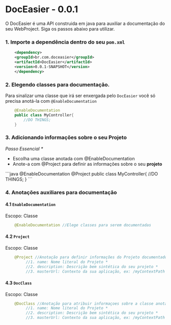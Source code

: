 # DocEasier - 0.0.1
O DocEasier é uma API construida em java para auxiliar a documentação do seu WebProject. Siga os passos abaixo para utilizar.<br/>

### 1. Importe a dependência dentro do seu `pom.xml`
```xml
    <dependency>
	<groupId>br.com.doceasier</groupId>
	<artifactId>DocEasier</artifactId>
	<version>0.0.1-SNAPSHOT</version>
    </dependency>
```

### 2. Elegendo classes para documentação. 
Para sinalizar uma classe que irá ser enxergada pelo `DocEasier` você só precisa anotá-la com `@EnableDocumentation`
```java
	@EnableDocumentation
	public class MyController{
		//DO THINGS;
	}
```

### 3. Adicionando informações sobre o seu Projeto
<i>Passo Essencial *</i>
<ul>
	<li>Escolha uma classe anotada com @EnableDocumentation</li>
	<li>Anote-a com @Project para definir as informações sobre o seu <b>projeto</b></li>
</ul>
```java
	@EnableDocumentation
	@Project
	public class MyController{
		//DO THINGS;
	}
```

### 4. Anotações auxiliares para documentação
#### 4.1 `EnableDocumentation`
Escopo: Classe
```java
	@EnableDocumentation //Elege classes para serem documentadas
```
#### 4.2 `Project`
Escopo: Classe
```java
	@Project //Anotação para definir informações do Projeto documentado. Possui 3 atributos:
		 //1. name: Nome literal do Projeto *
		 //2. description: Descrição bem sintética do seu projeto *
		 //3. masterUrl: Contexto da sua aplicação, ex: /myContextPath *
```
#### 4.3 `DocClass`
Escopo: Classe
```java
	@DocClass //Anotação para atribuir informaçoes sobre a classe anotada. 
		 //1. name: Nome literal do Projeto *
		 //2. description: Descrição bem sintética do seu projeto *
		 //3. masterUrl: Contexto da sua aplicação, ex: /myContextPath *
```
